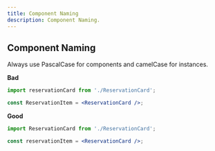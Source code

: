 ```yaml
---
title: Component Naming
description: Component Naming.
---
```



## Component Naming

Always use PascalCase for components and camelCase for instances.

**Bad**
```jsx
import reservationCard from './ReservationCard';

const ReservationItem = <ReservationCard />;
```

**Good**
```jsx
import ReservationCard from './ReservationCard';

const reservationItem = <ReservationCard />;

```